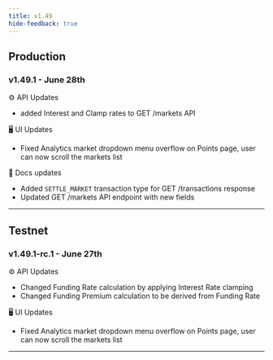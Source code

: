 ```yaml
---
title: v1.49
hide-feedback: true
---
```


## Production

### v1.49.1 - June 28th

⚙️ API Updates

* added Interest and Clamp rates to GET /markets API

🖥️   UI Updates

* Fixed Analytics market dropdown menu overflow on Points page, user can now scroll the markets list

:notebook: Docs updates

* Added `SETTLE_MARKET` transaction type for GET /transactions response
* Updated GET /markets API endpoint with new fields

***

## Testnet

### v1.49.1-rc.1 - June 27th

⚙️ API Updates

* Changed Funding Rate calculation by applying Interest Rate clamping
* Changed Funding Premium calculation to be derived from Funding Rate

🖥️   UI Updates

* Fixed Analytics market dropdown menu overflow on Points page, user can now scroll the markets list

***

